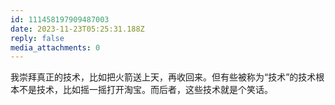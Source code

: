 ```yaml
---
id: 111458197909487003
date: 2023-11-23T05:25:31.188Z
reply: false
media_attachments: 0
---
```


我崇拜真正的技术，比如把火箭送上天，再收回来。但有些被称为“技术”的技术根本不是技术，比如摇一摇打开淘宝。而后者，这些技术就是个笑话。

